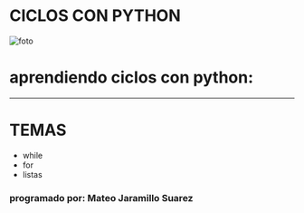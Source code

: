 # CICLOS CON PYTHON
![foto](https://ca-times.brightspotcdn.com/dims4/default/87be6da/2147483647/strip/true/crop/1970x1108+39+0/resize/1200x675!/quality/90/?url=https%3A%2F%2Fcalifornia-times-brightspot.s3.amazonaws.com%2F12%2Fa5%2F79e097ccf62312d18a025f22ce48%2Fhoyla-recuento-11-cosas-aman-gatos-top-001)


# aprendiendo ciclos  con python:




***

# TEMAS
- while
- for
- listas

### programado por: Mateo Jaramillo Suarez
